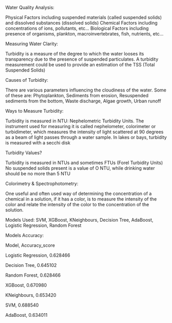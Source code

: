 Water Quality Analysis:

Physical Factors including suspended materials (called suspended solids) and dissolved substances (dissolved solids)
Chemical Factors including concentrations of ions, pollutants, etc…
Biological Factors including presence of organisms, plankton, macroinvertebrates, fish, nutrients, etc…

Measuring Water Clarity:

Turbidity is a measure of the degree to which the water looses its transparency due to the presence of suspended particulates. 
A turbidity measurement could be used to provide an estimation of the TSS (Total Suspended Solids)

Causes of Turbidity:

There are various parameters influencing the cloudiness of the water. Some of these are: 
Phytoplankton, Sediments from erosion, Resuspended sediments from the bottom, Waste discharge, Algae growth, Urban runoff

Ways to Measure Turbidity:

Turbidity is measured in NTU: Nephelometric Turbidity Units. The instrument used for measuring it is called nephelometer, colorimeter or turbidimeter, which measures the intensity of light scattered at 90 degrees as a beam of light passes through a water sample.
In lakes or bays, turbidity is measured with a secchi disk

Turbidity Values?

Turbidity is measured in NTUs and sometimes FTUs (Forel Turbidity Units)
No suspended solids present is a value of O NTU, while drinking water should be no more than 5 NTU

Colorimetry & Spectrophotometry:

One useful and often used way of determining the concentration of a chemical in a solution, if it has a color, is to measure the intensity of the color and relate the intensity of the color to the concentration of the solution.


Models Used:
SVM, XGBoost, KNeighbours, Decision Tree, AdaBoost, Logistic Regression,	Random Forest	

Models Accuracy:

Model,	Accuracy_score

Logistic Regression,	0.628466

Decision Tree,	0.645102

Random Forest,	0.628466

XGBoost,	0.670980

KNeighbours,	0.653420

SVM,	0.688540

AdaBoost,	0.634011
